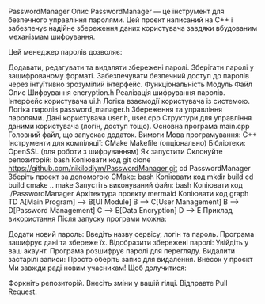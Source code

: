 PasswordManager
Опис
PasswordManager — це інструмент для безпечного управління паролями. Цей проєкт написаний на C++ і забезпечує надійне збереження даних користувача завдяки вбудованим механізмам шифрування.

Цей менеджер паролів дозволяє:

Додавати, редагувати та видаляти збережені паролі.
Зберігати паролі у зашифрованому форматі.
Забезпечувати безпечний доступ до паролів через інтуїтивно зрозумілий інтерфейс.
Функціональність
Модуль	Файл	Опис
Шифрування	encryption.h	Реалізація шифрування паролів.
Інтерфейс користувача	ui.h	Логіка взаємодії користувача із системою.
Логіка паролів	password_manager.h	Збереження та управління паролями.
Дані користувача	user.h, user.cpp	Структури для управління даними користувача (логін, доступ тощо).
Основна програма	main.cpp	Головний файл, що запускає додаток.
Вимоги
Мова програмування: C++
Інструменти для компіляції:
CMake
Makefile (опціонально)
Бібліотеки:
OpenSSL (для роботи з шифруванням)
Як запустити
Склонуйте репозиторій:
bash
Копіювати код
git clone https://github.com/nikilodiym/PasswordManager.git
cd PasswordManager
Зберіть проєкт за допомогою CMake:
bash
Копіювати код
mkdir build
cd build
cmake ..
make
Запустіть виконуваний файл:
bash
Копіювати код
./PasswordManager
Архітектура проєкту
mermaid
Копіювати код
graph TD
    A[Main Program] --> B[UI Module]
    B --> C[User Management]
    B --> D[Password Management]
    C --> E[Data Encryption]
    D --> E
Приклад використання
Після запуску програми можна:

Додати новий пароль:
Введіть назву сервісу, логін та пароль.
Програма зашифрує дані та збереже їх.
Відобразити збережені паролі:
Увійдіть у ваш акаунт.
Програма розшифрує паролі для перегляду.
Видалити застарілі записи:
Просто оберіть запис для видалення.
Внесок у проєкт
Ми завжди раді новим учасникам! Щоб долучитися:

Форкніть репозиторій.
Внесіть зміни у вашій гілці.
Відправте Pull Request.
